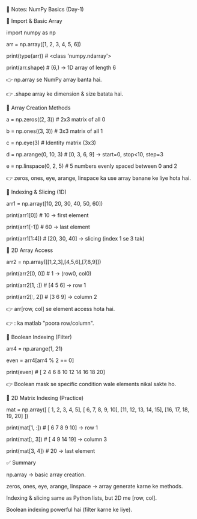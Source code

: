 📘 Notes: NumPy Basics (Day-1)

🔹 Import & Basic Array

import numpy as np

arr = np.array([1, 2, 3, 4, 5, 6])

print(type(arr))      # <class 'numpy.ndarray'>

print(arr.shape)      # (6,) → 1D array of length 6

👉 np.array se NumPy array banta hai.

👉 .shape array ke dimension & size batata hai.

🔹 Array Creation Methods

a = np.zeros((2, 3))     # 2x3 matrix of all 0

b = np.ones((3, 3))      # 3x3 matrix of all 1

c = np.eye(3)            # Identity matrix (3x3)

d = np.arange(0, 10, 3)  # [0, 3, 6, 9] → start=0, stop<10, step=3

e = np.linspace(0, 2, 5) # 5 numbers evenly spaced between 0 and 2

👉 zeros, ones, eye, arange, linspace ka use array banane ke liye hota hai.

🔹 Indexing & Slicing (1D)

arr1 = np.array([10, 20, 30, 40, 50, 60])

print(arr1[0])      # 10 → first element

print(arr1[-1])     # 60 → last element

print(arr1[1:4])    # [20, 30, 40] → slicing (index 1 se 3 tak)

🔹 2D Array Access

arr2 = np.array([[1,2,3],[4,5,6],[7,8,9]])

print(arr2[0, 0])   # 1 → (row0, col0)

print(arr2[1, :])   # [4 5 6] → row 1

print(arr2[:, 2])   # [3 6 9] → column 2

👉 arr[row, col] se element access hota hai.

👉 : ka matlab "poora row/column".

🔹 Boolean Indexing (Filter)

arr4 = np.arange(1, 21)

even = arr4[arr4 % 2 == 0]

print(even)   # [ 2  4  6  8 10 12 14 16 18 20]

👉 Boolean mask se specific condition wale elements nikal sakte ho.

🔹 2D Matrix Indexing (Practice)

mat = np.array([
 [ 1,  2,  3,  4,  5],
 [ 6,  7,  8,  9, 10],
 [11, 12, 13, 14, 15],
 [16, 17, 18, 19, 20]
])

print(mat[1, :])   # [ 6  7  8  9 10] → row 1

print(mat[:, 3])   # [ 4  9 14 19] → column 3

print(mat[3, 4])   # 20 → last element

✅ Summary

np.array → basic array creation.

zeros, ones, eye, arange, linspace → array generate karne ke methods.

Indexing & slicing same as Python lists, but 2D me [row, col].

Boolean indexing powerful hai (filter karne ke liye).


